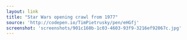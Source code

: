 ```yaml
---
layout: link
title: "Star Wars opening crawl from 1977"
source: 'http://codepen.io/TimPietrusky/pen/eHGfj'
screenshot: 'screenshots/901c160b-1c03-4603-93f9-3216ef92067c.jpg'
---
```


